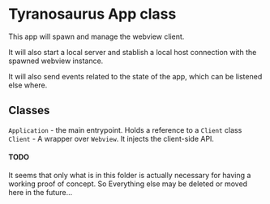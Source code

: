 # Tyranosaurus App class

This app will spawn and manage the webview client.

It will also start a local server and stablish a local host connection with the spawned webview instance.

It will also send events related to the state of the app, which can be listened else where.

## Classes

`Application` -  the main entrypoint. Holds a reference to a `Client` class
`Client` - A wrapper over `Webview`. It injects the client-side API.

#### TODO

It seems that only what is in this folder is actually necessary for having a working proof of concept. So Everything else may be deleted or moved here in the future...


  

